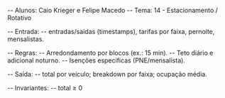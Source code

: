 -- Alunos: Caio Krieger e Felipe Macedo
-- Tema: 14 - Estacionamento / Rotativo

-- Entrada:
-- entradas/saídas (timestamps), tarifas por faixa, pernoite, mensalistas.

-- Regras:
-- Arredondamento por blocos (ex.: 15 min).
-- Teto diário e adicional noturno.
-- Isenções específicas (PNE/mensalista).

-- Saída:
-- total por veículo; breakdown por faixa; ocupação média.

-- Invariantes:
-- total ≥ 0